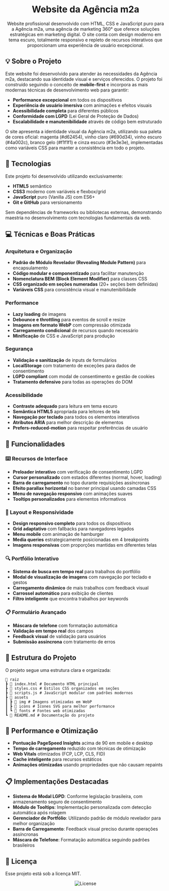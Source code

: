 <h1 align="center"> Website da Agência m2a </h1>

<p align="center">
Website profissional desenvolvido com HTML, CSS e JavaScript puro para a Agência m2a, uma agência de marketing 360° que oferece soluções estratégicas em marketing digital. O site conta com design moderno em tema escuro, totalmente responsivo e repleto de recursos interativos que proporcionam uma experiência de usuário excepcional.
</p>

## 💡 Sobre o Projeto

Este website foi desenvolvido para atender às necessidades da Agência m2a, destacando sua identidade visual e serviços oferecidos. O projeto foi construído seguindo o conceito de **mobile-first** e incorpora as mais modernas técnicas de desenvolvimento web para garantir:

- **Performance excepcional** em todos os dispositivos
- **Experiência de usuário imersiva** com animações e efeitos visuais
- **Acessibilidade completa** para diferentes públicos
- **Conformidade com LGPD** (Lei Geral de Proteção de Dados)
- **Escalabilidade e manutenibilidade** através de código bem estruturado

O site apresenta a identidade visual da Agência m2a, utilizando sua paleta de cores oficial: magenta (#d62454), vinho claro (#690d34), vinho escuro (#4a002c), branco gelo (#f1f1f1) e cinza escuro (#3e3e3e), implementadas como variáveis CSS para manter a consistência em todo o projeto.

## 🚀 Tecnologias

Este projeto foi desenvolvido utilizando exclusivamente:

- **HTML5** semântico
- **CSS3** moderno com variáveis e flexbox/grid
- **JavaScript** puro (Vanilla JS) com ES6+
- **Git e GitHub** para versionamento

Sem dependências de frameworks ou bibliotecas externas, demonstrando maestria no desenvolvimento com tecnologias fundamentais da web.

## 💻 Técnicas e Boas Práticas

### **Arquitetura e Organização**

- **Padrão de Módulo Revelador (Revealing Module Pattern)** para encapsulamento
- **Código modular e componentizado** para facilitar manutenção
- **Nomenclatura BEM (Block Element Modifier)** para classes CSS
- **CSS organizado em seções numeradas** (20+ seções bem definidas)
- **Variáveis CSS** para consistência visual e manutenibilidade

### **Performance**

- **Lazy loading** de imagens
- **Debounce e throttling** para eventos de scroll e resize
- **Imagens em formato WebP** com compressão otimizada
- **Carregamento condicional** de recursos quando necessário
- **Minificação** de CSS e JavaScript para produção

### **Segurança**

- **Validação e sanitização** de inputs de formulários
- **LocalStorage** com tratamento de exceções para dados de consentimento
- **LGPD compliant** com modal de consentimento e gestão de cookies
- **Tratamento defensivo** para todas as operações do DOM

### **Acessibilidade**

- **Contraste adequado** para leitura em tema escuro
- **Semântica HTML5** apropriada para leitores de tela
- **Navegação por teclado** para todos os elementos interativos
- **Atributos ARIA** para melhor descrição de elementos
- **Prefers-reduced-motion** para respeitar preferências de usuário

## 🤖 Funcionalidades

### **⌨️ Recursos de Interface**

- **Preloader interativo** com verificação de consentimento LGPD
- **Cursor personalizado** com estados diferentes (normal, hover, loading)
- **Barra de carregamento** no topo durante requisições assíncronas
- **Efeito parallax horizontal** no banner principal usando camadas CSS
- **Menu de navegação responsivo** com animações suaves
- **Tooltips personalizados** para elementos informativos

### **📱 Layout e Responsividade**

- **Design responsivo completo** para todos os dispositivos
- **Grid adaptativo** com fallbacks para navegadores legados
- **Menu mobile** com animação de hamburger
- **Media queries** estrategicamente posicionadas em 4 breakpoints
- **Imagens responsivas** com proporções mantidas em diferentes telas

### **🔍 Portfólio Interativo**

- **Sistema de busca em tempo real** para trabalhos do portfólio
- **Modal de visualização de imagens** com navegação por teclado e gestos
- **Carregamento dinâmico** de mais trabalhos com feedback visual
- **Carrossel automático** para exibição de clientes
- **Filtro inteligente** que encontra trabalhos por keywords

### **📋 Formulário Avançado**

- **Máscara de telefone** com formatação automática
- **Validação em tempo real** dos campos
- **Feedback visual** de validação para usuários
- **Submissão assíncrona** com tratamento de erros

## 🔧 Estrutura do Projeto

O projeto segue uma estrutura clara e organizada:
```
📁 raiz
┣ 📄 index.html # Documento HTML principal
┣ 📄 styles.css # Estilos CSS organizados em seções
┣ 📄 scripts.js # JavaScript modular com padrões modernos
┣ 📁 assets
┃ ┣ 📁 img # Imagens otimizadas em WebP
┃ ┣ 📁 icons # Ícones SVG para melhor performance
┃ ┗ 📁 fonts # Fontes web otimizadas
┗ 📄 README.md # Documentação do projeto
```

## 🚦 Performance e Otimização

- **Pontuação PageSpeed Insights** acima de 90 em mobile e desktop
- **Tempo de carregamento** reduzido com técnicas de otimização
- **Web Vitals** otimizados (FCP, LCP, CLS, FID)
- **Cache inteligente** para recursos estáticos
- **Animações otimizadas** usando propriedades que não causam repaints

## 📋 Implementações Destacadas

- **Sistema de Modal LGPD**: Conforme legislação brasileira, com armazenamento seguro de consentimento
- **Módulo de Tooltips**: Implementação personalizada com detecção automática após rolagem
- **Gerenciador de Portfólio**: Utilizando padrão de módulo revelador para melhor organização
- **Barra de Carregamento**: Feedback visual preciso durante operações assíncronas
- **Máscara de Telefone**: Formatação automática seguindo padrões brasileiros

## 🧾 Licença

Esse projeto está sob a licença MIT.

<p align="center">
  <img alt="License" src="https://img.shields.io/static/v1?label=license&message=MIT&color=49AA26&labelColor=000000">
</p>
